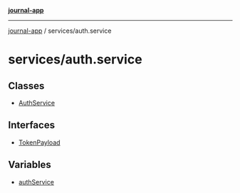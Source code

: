 [**journal-app**](../../README.md)

***

[journal-app](../../modules.md) / services/auth.service

# services/auth.service

## Classes

- [AuthService](classes/AuthService.md)

## Interfaces

- [TokenPayload](interfaces/TokenPayload.md)

## Variables

- [authService](variables/authService.md)

